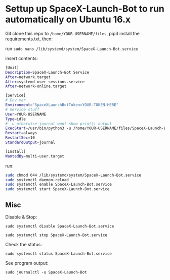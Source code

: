 # Settup up SpaceX-Launch-Bot to run automatically on Ubuntu 16.x

Git clone this repo to `/home/YOUR-USERNAME/files`, pip3 install the requirements.txt, then:

run `sudo nano /lib/systemd/system/SpaceX-Launch-Bot.service`

insert contents:
```bash
[Unit]
Description=SpaceX-Launch-Bot Service
After=network.target
After=systemd-user-sessions.service
After=network-online.target

[Service]
# Env var
Environment="SpaceXLaunchBotToken=YOUR-TOKEN-HERE"
# Service stuff
User=YOUR-USERNAME
Type=idle
# -u otherwise journal wont show print() output
ExecStart=/usr/bin/python3 -u /home/YOUR-USERNAME/files/SpaceX-Launch-Bot/source/main.py
Restart=always
RestartSec=10
StandardOutput=journal

[Install]
WantedBy=multi-user.target
```

run:
```bash
sudo chmod 644 /lib/systemd/system/SpaceX-Launch-Bot.service
sudo systemctl daemon-reload
sudo systemctl enable SpaceX-Launch-Bot.service
sudo systemctl start SpaceX-Launch-Bot.service
```

## Misc

Disable & Stop:

`sudo systemctl disable SpaceX-Launch-Bot.service`

`sudo systemctl stop SpaceX-Launch-Bot.service`

Check the status:

`sudo systemctl status SpaceX-Launch-Bot.service`

See program output:

`sudo journalctl -u SpaceX-Launch-Bot`
